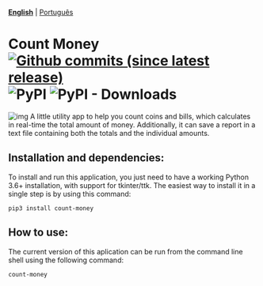 **[English](https://github.com/victordomingos/count-money/blob/master/README.md)** | [Portugu&ecirc;s](https://github.com/victordomingos/count-money/blob/master/README_PT.md)

# Count Money [![Github commits (since latest release)](https://img.shields.io/github/commits-since/victordomingos/count-money/latest.svg)](https://github.com/victordomingos/count-money) ![PyPI](https://img.shields.io/pypi/v/count-money) ![PyPI - Downloads](https://img.shields.io/pypi/dm/count-money)

![img](https://github.com/victordomingos/count-money/raw/master/screenshots/screenshot_en.png)
A little utility app to help you count coins and bills, which calculates in real-time the total amount of money.
Additionally, it can save a report in a text file containing both the totals and the individual amounts.

## Installation and dependencies:

To install and run this application, you just need to have a working
Python 3.6+ installation, with support for tkinter/ttk. The easiest way to install it in a single step is
by using this command:

```
pip3 install count-money
```

## How to use:

The current version of this aplication can be run from the command line shell using the following command:

```
count-money
```

